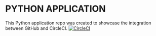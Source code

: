 # PYTHON APPLICATION
This Python application repo was created to showcase the integration between GitHub and CircleCI.
[![CircleCI](https://circleci.com/gh/mpaktiti/circleci-python/tree/master.svg?style=svg)](https://circleci.com/gh/mpaktiti/circleci-python/tree/master)
